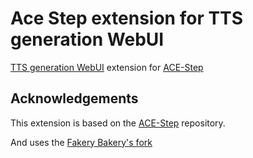 # Ace Step extension for TTS generation WebUI
[TTS generation WebUI](https://github.com/rsxdalv/tts-generation-webui) extension for [ACE-Step](https://github.com/ACE-Step/ACE-Step)

## Acknowledgements
This extension is based on the [ACE-Step](https://github.com/ACE-Step/ACE-Step) repository.

And uses the [Fakery Bakery's fork](https://github.com/fakerybakery/ACE-Step)
